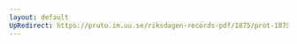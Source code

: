 ```yaml
---
layout: default
UpRedirect: https://pruto.im.uu.se/riksdagen-records-pdf/1875/prot-1875--ak--026/prot-1875--ak--026_021.pdf
---
```

